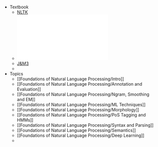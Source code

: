 - Textbook
	- [NLTK](https://www.nltk.org/book_1ed/)
	- ![J&M2](../assets/Dan_Jurafsky_and_James_H._Martin,_Speech_and_Language_Processing_(2ed)_1706017598943_0.pdf)
	- [J&M3](https://web.stanford.edu/~jurafsky/slp3/)
	-
- Topics
	- [[Foundations of Natural Language Processing/Intro]]
	- [[Foundations of Natural Language Processing/Annotation and Evaluation]]
	- [[Foundations of Natural Language Processing/Ngram, Smoothing and EM]]
	- [[Foundations of Natural Language Processing/ML Techniques]]
	- [[Foundations of Natural Language Processing/Morphology]]
	- [[Foundations of Natural Language Processing/PoS Tagging and HMMs]]
	- [[Foundations of Natural Language Processing/Syntax and Parsing]]
	- [[Foundations of Natural Language Processing/Semantics]]
	- [[Foundations of Natural Language Processing/Deep Learning]]
	-